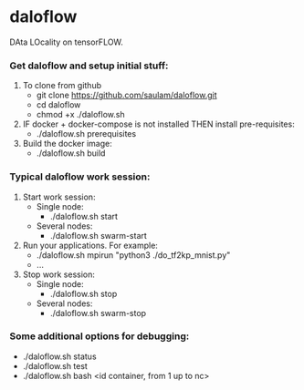 # daloflow
DAta LOcality on tensorFLOW.

### Get daloflow and setup initial stuff:
1. To clone from github
   * git clone https://github.com/saulam/daloflow.git
   * cd daloflow
   * chmod +x ./daloflow.sh
2. IF docker + docker-compose is not installed THEN install pre-requisites:
   * ./daloflow.sh prerequisites
3. Build the docker image:
   * ./daloflow.sh build
  
### Typical daloflow work session:
1. Start work session:
   * Single node:
     * ./daloflow.sh start <number of containers>
   * Several nodes:
     * ./daloflow.sh swarm-start <number of containers>
2. Run your applications. For example:
   * ./daloflow.sh mpirun <np> "python3 ./do_tf2kp_mnist.py"
   * ...
3. Stop work session:
   * Single node:
     * ./daloflow.sh stop
   * Several nodes:
     * ./daloflow.sh swarm-stop

### Some additional options for debugging:
* ./daloflow.sh status
* ./daloflow.sh test
* ./daloflow.sh bash <id container, from 1 up to nc>


